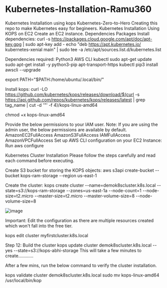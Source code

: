 # Kubernetes-Installation-Ramu360
Kubernetes Installation using kops
Kubernetes-Zero-to-Hero
Creating this repo to make Kubernetes easy for begineers.
Kubernetes Installation Using KOPS on EC2
Create an EC2 instance.
Dependencies Packages
Install dependencies:
curl -s https://packages.cloud.google.com/apt/doc/apt-key.gpg | sudo apt-key add -
echo "deb https://apt.kubernetes.io/ kubernetes-xenial main" | sudo tee -a /etc/apt/sources.list.d/kubernetes.list

Dependencies required:
Python3
AWS CLI
kubectl
sudo apt-get update
sudo apt-get install -y python3-pip apt-transport-https kubectl
pip3 install awscli --upgrade

export PATH="$PATH:/home/ubuntu/.local/bin/"


Install kops:
curl -LO https://github.com/kubernetes/kops/releases/download/$(curl -s https://api.github.com/repos/kubernetes/kops/releases/latest | grep tag_name | cut -d '"' -f 4)/kops-linux-amd64

chmod +x kops-linux-amd64

Provide the below permissions to your IAM user. 
Note:
If you are using the admin user, the below permissions are available by default.
AmazonEC2FullAccess
AmazonS3FullAccess
IAMFullAccess
AmazonVPCFullAccess
Set up AWS CLI configuration on your EC2 Instance:
Run aws configure

Kubernetes Cluster Installation
Please follow the steps carefully and read each command before executing.

Create S3 bucket for storing the KOPS objects:
aws s3api create-bucket --bucket kops-ram-storage --region us-east-1

Create the cluster:
kops create cluster --name=demok8scluster.k8s.local --state=s3://kops-ram-storage --zones=us-east-1a --node-count=1 --node-size=t2.micro --master-size=t2.micro  --master-volume-size=8 --node-volume-size=8

![image](https://github.com/user-attachments/assets/bab99c74-7854-4edb-9724-bcf984a22464)

Important: Edit the configuration as there are multiple resources created which won't fall into the free tier.

kops edit cluster myfirstcluster.k8s.local

Step 12: Build the cluster
kops update cluster demok8scluster.k8s.local --yes --state=s3://kops-abhi-storage
This will take a few minutes to create............

After a few mins, run the below command to verify the cluster installation.

kops validate cluster demok8scluster.k8s.local
sudo mv kops-linux-amd64 /usr/local/bin/kop

